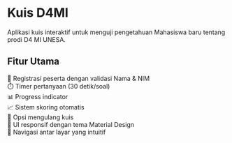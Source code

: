 # Kuis D4MI

Aplikasi kuis interaktif untuk menguji pengetahuan Mahasiswa baru tentang prodi D4 MI UNESA.

## Fitur Utama
🎯 Registrasi peserta dengan validasi Nama & NIM  
⏱️ Timer pertanyaan (30 detik/soal)  
📊 Progress indicator  
📈 Sistem skoring otomatis  
🔄 Opsi mengulang kuis  
🎨 UI responsif dengan tema Material Design  
📱 Navigasi antar layar yang intuitif
